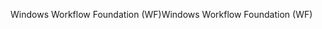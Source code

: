 <span data-ttu-id="b48f8-101">Windows Workflow Foundation (WF)</span><span class="sxs-lookup"><span data-stu-id="b48f8-101">Windows Workflow Foundation (WF)</span></span>